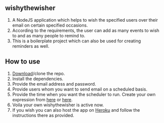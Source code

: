 ## wishythewisher
1. A NodeJS application which helps to wish the specified users over their email on certain specified occasions.
2. According to the requirements, the user can add as many events to wish to and as many people to remind to.
3. This is a boilerplate project which can also be used for creating reminders as well.

## How to use
1. <a href="https://github.com/Anshumanformal/wishythewisher/archive/refs/tags/v.1.0.0.zip">Download</a>/clone the repo.
2. Install the dependencies.
3. Provide the email address and password.
4. Provide users whom you want to send email on a scheduled basis.
5. Provide the time when you want the scheduler to run. Create your own expression from <a href="https://crontab.guru/">here<a> or <a href="https://cron.help/">here</a>.
6. Voila your own wishythewisher is active now.
7. If you wish you can also host the app on <a href="https://dashboard.heroku.com/">Heroku</a> and follow the instructions there as provided.
